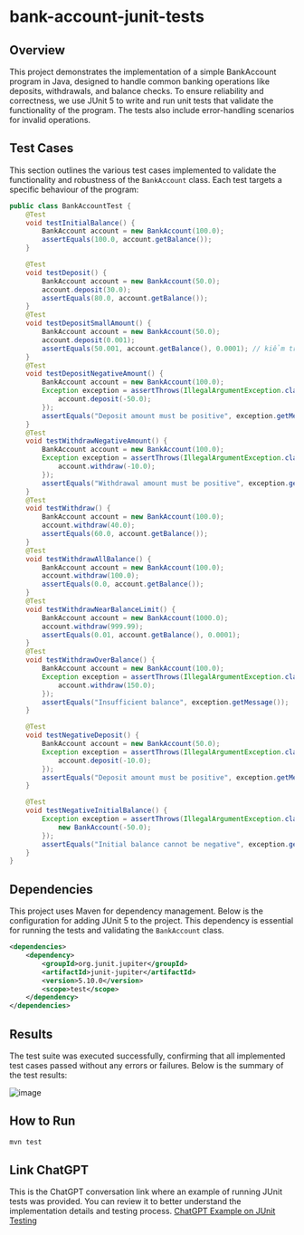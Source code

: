 # bank-account-junit-tests
## Overview
This project demonstrates the implementation of a simple BankAccount program in Java, designed to handle common banking operations like deposits, withdrawals, and balance checks. To ensure reliability and correctness, we use JUnit 5 to write and run unit tests that validate the functionality of the program. The tests also include error-handling scenarios for invalid operations.
## Test Cases
This section outlines the various test cases implemented to validate the functionality and robustness of the `BankAccount` class. Each test targets a specific behaviour of the program:
```java
public class BankAccountTest {
    @Test
    void testInitialBalance() {
        BankAccount account = new BankAccount(100.0);
        assertEquals(100.0, account.getBalance());
    }

    @Test
    void testDeposit() {
        BankAccount account = new BankAccount(50.0);
        account.deposit(30.0);
        assertEquals(80.0, account.getBalance());
    }
    @Test
    void testDepositSmallAmount() {
        BankAccount account = new BankAccount(50.0);
        account.deposit(0.001);
        assertEquals(50.001, account.getBalance(), 0.0001); // kiểm tra độ chính xác của số thập phân
    }
    @Test
    void testDepositNegativeAmount() {
        BankAccount account = new BankAccount(100.0);
        Exception exception = assertThrows(IllegalArgumentException.class, () -> {
            account.deposit(-50.0);
        });
        assertEquals("Deposit amount must be positive", exception.getMessage());
    }
    @Test
    void testWithdrawNegativeAmount() {
        BankAccount account = new BankAccount(100.0);
        Exception exception = assertThrows(IllegalArgumentException.class, () -> {
            account.withdraw(-10.0);
        });
        assertEquals("Withdrawal amount must be positive", exception.getMessage());
    }
    @Test
    void testWithdraw() {
        BankAccount account = new BankAccount(100.0);
        account.withdraw(40.0);
        assertEquals(60.0, account.getBalance());
    }
    @Test
    void testWithdrawAllBalance() {
        BankAccount account = new BankAccount(100.0);
        account.withdraw(100.0);
        assertEquals(0.0, account.getBalance());
    }
    @Test
    void testWithdrawNearBalanceLimit() {
        BankAccount account = new BankAccount(1000.0);
        account.withdraw(999.99);
        assertEquals(0.01, account.getBalance(), 0.0001);
    }
    @Test
    void testWithdrawOverBalance() {
        BankAccount account = new BankAccount(100.0);
        Exception exception = assertThrows(IllegalArgumentException.class, () -> {
            account.withdraw(150.0);
        });
        assertEquals("Insufficient balance", exception.getMessage());
    }

    @Test
    void testNegativeDeposit() {
        BankAccount account = new BankAccount(50.0);
        Exception exception = assertThrows(IllegalArgumentException.class, () -> {
            account.deposit(-10.0);
        });
        assertEquals("Deposit amount must be positive", exception.getMessage());
    }

    @Test
    void testNegativeInitialBalance() {
        Exception exception = assertThrows(IllegalArgumentException.class, () -> {
            new BankAccount(-50.0);
        });
        assertEquals("Initial balance cannot be negative", exception.getMessage());
    }
}
```
## Dependencies
This project uses Maven for dependency management. Below is the configuration for adding JUnit 5 to the project. This dependency is essential for running the tests and validating the `BankAccount` class.
```xml
<dependencies>
    <dependency>
        <groupId>org.junit.jupiter</groupId>
        <artifactId>junit-jupiter</artifactId>
        <version>5.10.0</version>
        <scope>test</scope>
    </dependency>
</dependencies>
```
## Results
The test suite was executed successfully, confirming that all implemented test cases passed without any errors or failures. Below is the summary of the test results:

![image](https://github.com/user-attachments/assets/c48c91b1-ae55-4033-aa3f-94fe32578f78)
## How to Run
```bash
mvn test
```
## Link ChatGPT
This is the ChatGPT conversation link where an example of running JUnit tests was provided. You can review it to better understand the implementation details and testing process. [ChatGPT Example on JUnit Testing](https://chatgpt.com/share/677b68f2-4694-8005-9d7d-b37d5cc09f85)
